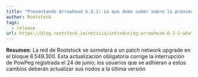 ```yaml
---
title: "Presentando Arrowhead 6.3.1: Lo que debe saber sobre la próxima Patch Network Upgrade de Rootstock"
author: Rootstock
tags:
  - release
url: https://blog.rootstock.io/noticia/introducing-arrowhead-6-3-1-what-you-need-to-know-about-rootstocks-upcoming-patch-network-upgrade/
---
```


**Resumen**: La red de Rootstock se someterá a un patch network upgrade en el bloque 6.549.300. Esta actualización obligatoria corrige la interrupción de PowPeg registrada el 24 de junio; los usuarios que se adhieran a estos cambios deberán actualizar sus nodos a la última versión
